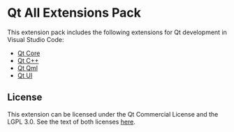 # Qt All Extensions Pack

This extension pack includes the following extensions for Qt development in Visual Studio Code:

* [Qt Core](https://marketplace.visualstudio.com/items?itemName=theqtcompany.qt-core)
* [Qt C++](https://marketplace.visualstudio.com/items?itemName=theqtcompany.qt-cpp)
* [Qt Qml](https://marketplace.visualstudio.com/items?itemName=theqtcompany.qt-qml)
* [Qt UI](https://marketplace.visualstudio.com/items?itemName=theqtcompany.qt-ui)

## License

This extension can be licensed under the Qt Commercial License and the
LGPL 3.0. See the text of both licenses [here](LICENSE).
